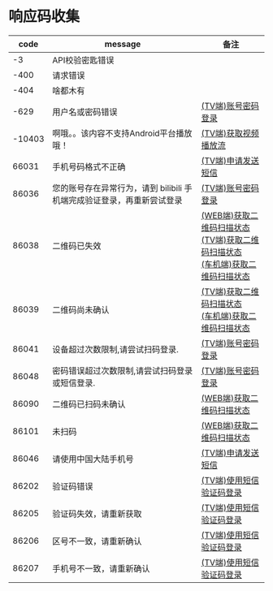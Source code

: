 # 响应码收集

| code   | message                                  | 备注                                                                                                                                           |
|--------|------------------------------------------|----------------------------------------------------------------------------------------------------------------------------------------------|
| -3     | API校验密匙错误                                |                                                                                                                                              |
| -400   | 请求错误                                     |                                                                                                                                              |
| -404   | 啥都木有                                     |                                                                                                                                              |
| -629   | 用户名或密码错误                                 | [(TV端)账号密码登录](login/password_tv.md)                                                                                                          |
| -10403 | 啊哦。。该内容不支持Android平台播放哦！                  | [(TV端)获取视频播放流](video/playurl_tv.md#获取视频播放流)                                                                                                  |
| 66031  | 手机号码格式不正确                                | [(TV端)申请发送短信](login/sms_tv.md#申请发送短信)                                                                                                        |
| 86036  | 您的账号存在异常行为，请到 bilibili 手机端完成验证登录，再重新尝试登录 | [(TV端)账号密码登录](login/password_tv.md)                                                                                                          |
| 86038  | 二维码已失效                                   | [(WEB端)获取二维码扫描状态](login/qr_web.md#获取二维码扫描状态)<br/> [(TV端)获取二维码扫描状态](login/qr_tv.md#获取二维码扫描状态)<br/>[(车机端)获取二维码扫描状态](login/qr_car.md#获取二维码扫描状态) |
| 86039  | 二维码尚未确认                                  | [(TV端)获取二维码扫描状态](login/qr_tv.md#获取二维码扫描状态)<br/>[(车机端)获取二维码扫描状态](login/qr_car.md#获取二维码扫描状态)                                                   |
| 86041  | 设备超过次数限制,请尝试扫码登录.                        | [(TV端)账号密码登录](login/password_tv.md)                                                                                                          |
| 86048  | 密码错误超过次数限制,请尝试扫码登录或短信登录.                 | [(TV端)账号密码登录](login/password_tv.md)                                                                                                          |
| 86090  | 二维码已扫码未确认                                | [(WEB端)获取二维码扫描状态](login/qr_web.md#获取二维码扫描状态)                                                                                                 |
| 86101  | 未扫码                                      | [(WEB端)获取二维码扫描状态](login/qr_web.md#获取二维码扫描状态)                                                                                                 |
| 86046  | 请使用中国大陆手机号                               | [(TV端)申请发送短信](login/sms_tv.md#申请发送短信)                                                                                                        |
| 86202  | 验证码错误                                    | [(TV端)使用短信验证码登录](login/sms_tv.md#使用短信验证码登录)                                                                                                  |
| 86205  | 验证码失效，请重新获取                              | [(TV端)使用短信验证码登录](login/sms_tv.md#使用短信验证码登录)                                                                                                  |
| 86206  | 区号不一致，请重新确认                              | [(TV端)使用短信验证码登录](login/sms_tv.md#使用短信验证码登录)                                                                                                  |
| 86207  | 手机号不一致，请重新确认                             | [(TV端)使用短信验证码登录](login/sms_tv.md#使用短信验证码登录)                                                                                                  |


